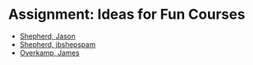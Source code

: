 # Assignment: Ideas for Fun Courses

* [Shepherd, Jason](shepherd-idea.txt)
* [Shepherd, jbshepspam](jbshepspam-idea.txt)
* [Overkamp, James](overjam-idea.txt)
